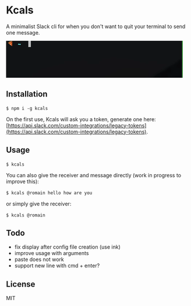# Kcals

A minimalist Slack cli for when you don't want to quit your terminal to send one message.

![Kcals](https://raw.githubusercontent.com/romainberger/kcals/master/kcals.gif)

## Installation

```shell
$ npm i -g kcals
```

On the first use, Kcals will ask you a token, generate one here: [https://api.slack.com/custom-integrations/legacy-tokens](https://api.slack.com/custom-integrations/legacy-tokens).

## Usage

```shell
$ kcals
```

You can also give the receiver and message directly (work in progress to improve this):

```shell
$ kcals @romain hello how are you
```

or simply give the receiver:

```shell
$ kcals @romain
```

## Todo

- fix display after config file creation (use ink)
- improve usage with arguments
- paste does not work
- support new line with cmd + enter?

## License

MIT
